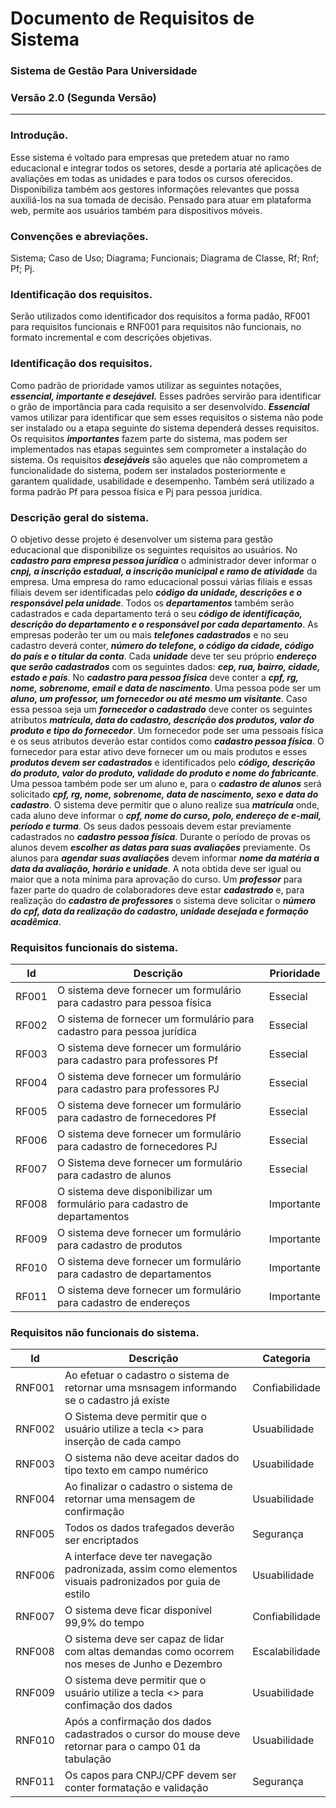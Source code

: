 # Documento de Requisitos de Sistema
### Sistema de Gestão Para Universidade
### Versão 2.0 (Segunda Versão)
---
### Introdução.
Esse sistema é voltado para empresas que pretedem atuar no ramo educacional e  integrar todos os setores, desde a portaria até aplicações de avaliações em todas as unidades e para todos os cursos oferecidos. Disponibiliza também aos gestores informações relevantes que possa auxiliá-los na sua tomada de decisão. Pensado para atuar em plataforma web, permite aos usuários também para dispositivos móveis.
### Convenções e abreviações.
Sistema; Caso de Uso; Diagrama; Funcionais; Diagrama de Classe, Rf; Rnf; Pf; Pj.
### Identificação dos requisitos.
Serão utilizados como identificador dos requisitos a forma padão, RF001 para
requisitos funcionais e RNF001 para requisitos não funcionais, no formato incremental
e com descrições objetivas.
### Identificação dos requisitos.
Como padrão de prioridade vamos utilizar as seguintes notações, ***essencial, importante e desejável.*** Esses padrões servirão para identificar o grão de importância para cada requisito a ser desenvolvido. ***Essencial*** vamos utilizar para identificar que sem esses requisitos o sistema não pode ser instalado ou a etapa seguinte do sistema dependerá desses requisitos. Os requisitos ***importantes*** fazem parte do sistema, mas podem ser implementados nas etapas seguintes sem comprometer a instalação do sistema. Os requisitos ***desejáveis*** são aqueles que não comprometem a funcionalidade do sistema, podem ser instalados posteriormente e garantem qualidade, usabilidade e desempenho. Também será utilizado a forma padrão Pf para pessoa física e Pj para pessoa jurídica.
### Descrição geral do sistema.
O objetivo desse projeto é desenvolver um sistema para gestão educacional que
disponibilize os seguintes requisitos ao usuários. No ***cadastro para empresa pessoa jurídica*** o administrador dever
informar o ***cnpj, a inscrição estadual, a inscrição municipal e ramo de atividade*** da
empresa. Uma empresa do ramo educacional possui várias filiais e essas filiais devem
ser identificadas pelo ***código da unidade, descrições e o responsável pela unidade***.
Todos os ***departamentos*** também serão cadastrados e cada departamento terá o seu
***código de identificação, descrição do departamento e o responsável por cada
departamento***. As empresas poderão ter um ou mais ***telefones cadastrados*** e no seu
cadastro deverá conter, ***número do telefone, o código da cidade, código do país e o
titular da conta***. Cada ***unidade*** deve ter seu próprio ***endereço que serão cadastrados*** com os
seguintes dados: ***cep, rua, bairro, cidade, estado e país***. No ***cadastro para pessoa
física*** deve conter a ***cpf, rg, nome, sobrenome, email e data de nascimento***. Uma
pessoa pode ser um ***aluno, um professor, um fornecedor ou até mesmo um visitante***.
Caso essa pessoa seja um ***fornecedor o cadastrado*** deve conter os seguintes
atributos ***matrícula, data do cadastro, descrição dos produtos, valor do produto e
tipo do fornecedor***. Um fornecedor pode ser uma pessoais física e os seus atributos
deverão estar contidos como ***cadastro pessoa física***. O fornecedor para estar ativo deve
fornecer um ou mais produtos e esses ***produtos devem ser cadastrados*** e identificados
pelo ***código, descrição do produto, valor do produto, validade do produto
e nome do fabricante***. Uma pessoa também pode ser um aluno e, para o ***cadastro de
alunos*** será solicitado ***cpf, rg, nome, sobrenome, data de nascimento, sexo e data do
cadastro***. O sistema deve permitir que o aluno realize sua ***matrícula*** onde, cada aluno
deve informar o ***cpf, nome do curso, polo, endereço de e-mail, período e
turma***. Os seus dados pessoais devem estar previamente cadastrados no ***cadastro
pessoa física***. Durante o período de provas os alunos devem ***escolher as datas para suas avaliações***
previamente. Os alunos para ***agendar suas avaliações*** devem informar ***nome da matéria a data da
avaliação, horário e unidade***. A nota obtida deve ser igual ou
maior que a nota mínima para aprovação do curso. Um ***professor*** para fazer parte do quadro de colaboradores deve estar ***cadastrado*** e, para realização do ***cadastro de professores*** o sistema deve solicitar o ***número do cpf, data da realização do cadastro, unidade desejada e formação acadêmica***.

### Requisitos funcionais do sistema.

| Id     | Descrição | Prioridade     | 
| ----------- | ----------- |-----------| 
| RF001   | O sistema deve fornecer um formulário para cadastro para pessoa física  |Essecial|
| RF002   | O sistema de fornecer um formulário para cadastro para pessoa jurídica  |Essecial|
| RF003   | O sistema deve fornecer um formulário para cadastro para professores Pf  |Essecial|
| RF004   | O sistema deve fornecer um formulário para cadastro para professores PJ  |Essecial|
| RF005   | O sistema deve fornecer um formulário para cadastro de fornecedores Pf  |Essecial|
| RF006   | O sistema deve fornecer um formulário para cadastro de fornecedores PJ  |Essecial|
| RF007   | O Sistema deve fornecer um formulário para cadastro de alunos           |Essecial|
| RF008   | O sistema deve disponibilizar um formulário para cadastro de departamentos |Importante|
| RF009   | O sistema deve fornecer um formulário para cadastro de produtos  |Importante|
| RF010   | O sistema deve fornecer um formulário para cadastro de departamentos  |Importante|
| RF011   | O sistema deve fornecer um formulário para cadastro de endereços  |Importante|

### Requisitos não funcionais do sistema.
| Id     | Descrição | Categoria     | 
| ----------- | ----------- |-----------| 
| RNF001   | Ao efetuar o cadastro o sistema de retornar uma msnsagem informando se o cadastro já existe  |Confiabilidade|
| RNF002   | O Sistema deve permitir que o usuário utilize a tecla <<TAB>> para inserção de cada campo  |Usuabilidade|
| RNF003   | O sistema não deve aceitar dados do tipo texto em campo numérico |Usuabilidade|
| RNF004   | Ao finalizar o cadastro o sistema de retornar uma mensagem de confirmação  |Usuabilidade|
| RNF005   | Todos os dados trafegados deverão ser encriptados |Segurança|
| RNF006   | A interface deve ter navegação padronizada, assim como elementos visuais padronizados por guia de estilo  |Usuabilidade|
| RNF007   | O sistema deve ficar disponível 99,9% do tempo |Confiabilidade|
| RNF008   | O sistema deve ser capaz de lidar com altas demandas como ocorrem nos meses de Junho e Dezembro |Escalabilidade|
| RNF009   | O sistema deve permitir que o usuário utilize a tecla <<ENTER>> para confimação dos dados  |Usuabilidade|
| RNF010   | Após a confirmação dos dados cadastrados o cursor do mouse deve retornar para o campo 01 da tabulação |Usuabilidade|
| RNF011   | Os capos para CNPJ/CPF devem ser conter formatação e validação   |Segurança|


